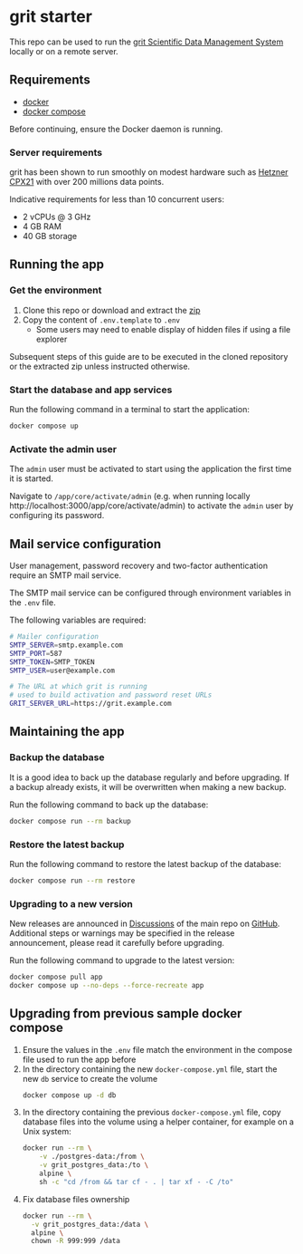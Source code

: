 # grit starter

This repo can be used to run the [grit Scientific Data Management System](https://github.com/grit42/grit) locally or on a remote server.

## Requirements

- [docker](https://docs.docker.com/get-started/get-docker/)
- [docker compose](https://docs.docker.com/compose/install/)

Before continuing, ensure the Docker daemon is running.

### Server requirements

grit has been shown to run smoothly on modest hardware such as [Hetzner CPX21](https://www.hetzner.com/cloud/) with over 200 millions data points.

Indicative requirements for less than 10 concurrent users:
- 2 vCPUs @ 3 GHz
- 4 GB RAM
- 40 GB storage

## Running the app

### Get the environment

1. Clone this repo or download and extract the [zip](https://github.com/grit42/grit-starter/archive/refs/heads/main.zip)
2. Copy the content of `.env.template` to `.env`
    * Some users may need to enable display of hidden files if using a file explorer

Subsequent steps of this guide are to be executed in the cloned repository or the extracted zip unless instructed otherwise.

### Start the database and app services

Run the following command in a terminal to start the application:

```sh
docker compose up
```

### Activate the admin user

The `admin` user must be activated to start using the application the first time it is started.

Navigate to `/app/core/activate/admin` (e.g. when running locally http://localhost:3000/app/core/activate/admin) to activate the `admin` user by configuring its password.

## Mail service configuration

User management, password recovery and two-factor authentication require an SMTP mail service.

The SMTP mail service can be configured through environment variables in the `.env` file.

The following variables are required:
```sh
# Mailer configuration
SMTP_SERVER=smtp.example.com
SMTP_PORT=587
SMTP_TOKEN=SMTP_TOKEN
SMTP_USER=user@example.com

# The URL at which grit is running
# used to build activation and password reset URLs
GRIT_SERVER_URL=https://grit.example.com
```

## Maintaining the app

### Backup the database

It is a good idea to back up the database regularly and before upgrading.
If a backup already exists, it will be overwritten when making a new backup.

Run the following command to back up the database:
```sh
docker compose run --rm backup
```

### Restore the latest backup

Run the following command to restore the latest backup of the database:
```sh
docker compose run --rm restore
```

### Upgrading to a new version

New releases are announced in [Discussions](https://github.com/grit42/grit/discussions/categories/announcements) of the main repo on [GitHub](https://github.com/grit42/grit). Additional steps or warnings may be specified in the release announcement, please read it carefully before upgrading.

Run the following command to upgrade to the latest version:
```sh
docker compose pull app
docker compose up --no-deps --force-recreate app
```

## Upgrading from previous sample docker compose

1.  Ensure the values in the `.env` file match the environment in the compose file used to run the app before
2.  In the directory containing the new `docker-compose.yml` file, start the new `db` service to create the volume
    ```sh
    docker compose up -d db
    ```
3.  In the directory containing the previous `docker-compose.yml` file, copy database files into the volume using a helper container, for example on a Unix system:
    ```sh
    docker run --rm \
        -v ./postgres-data:/from \
        -v grit_postgres_data:/to \
        alpine \
        sh -c "cd /from && tar cf - . | tar xf - -C /to"
    ```
4. Fix database files ownership
    ```sh
    docker run --rm \
      -v grit_postgres_data:/data \
      alpine \
      chown -R 999:999 /data
    ```
